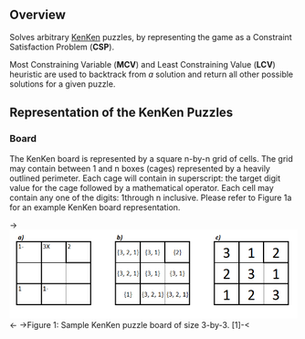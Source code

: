 ## Overview
Solves arbitrary [KenKen](https://en.wikipedia.org/wiki/KenKen) puzzles, by representing the game as a Constraint Satisfaction Problem (**CSP**).

Most Constraining Variable (**MCV**) and Least Constraining Value (**LCV**) heuristic are used to backtrack 
from *a* solution and return all other possible solutions for a given puzzle.

## Representation of the KenKen Puzzles

### Board

The KenKen board is represented by a square n-by-n grid of cells. The grid may contain between 1 and n boxes
(cages) represented by a heavily outlined perimeter. Each cage will contain in superscript: the target digit value
for the cage followed by a mathematical operator. Each cell may contain any one of the digits: 1through n
inclusive. Please refer to Figure 1a for an example KenKen board representation.

->![Figure 1](https://raw.githubusercontent.com/mmccartn/AIKenKenSolver/master/figures/1.png)<-
->Figure 1: Sample KenKen puzzle board of size 3-by-3. [1]-<
